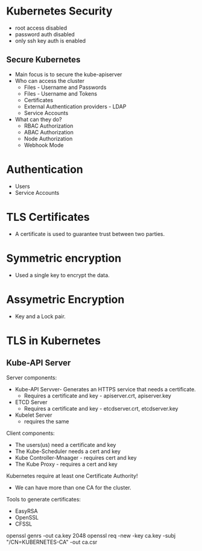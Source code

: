 # Kubernetes Security

- root access disabled
- password auth disabled
- only ssh key auth is enabled

## Secure Kubernetes

- Main focus is to secure the kube-apiserver
- Who can access  the cluster
    - Files - Username and Passwords
    - Files - Username and Tokens
    - Certificates
    - External Authentication providers - LDAP
    - Service Accounts
- What can they do?
    - RBAC Authorization
    - ABAC Authorization
    - Node Authorization
    - Webhook Mode

# Authentication

- Users
- Service Accounts

# TLS Certificates

- A certificate is used to guarantee trust between two parties.

# Symmetric encryption
- Used a single key to encrypt the data.

# Assymetric Encryption

- Key and a Lock pair.

# TLS in Kubernetes

## Kube-API Server

Server components:
- Kube-API Servver- Generates an HTTPS service that needs a certificate.
    - Requires a certificate and key - apiserver.crt, apiserver.key
- ETCD Server
    - Requires a certificate and key - etcdserver.crt, etcdserver.key
- Kubelet Server 
    - requires the same 

Client components:

- The users(us) need a certificate and key
- The Kube-Scheduler needs a cert and key
- Kube Controller-Mnaager - requires cert and key
- The Kube Proxy - requires a cert and key

Kubernetes require at least one Certificate Authority!
- We can have more than one CA for the cluster.

Tools to generate certificates:

- EasyRSA
- OpenSSL
- CFSSL

openssl genrs -out ca.key 2048
openssl req -new -key ca.key -subj "/CN=KUBERNETES-CA" -out ca.csr
